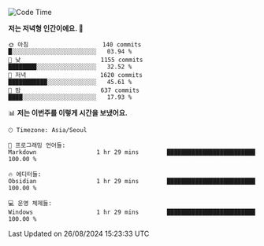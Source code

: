   <!--START_SECTION:waka-->
![Code Time](http://img.shields.io/badge/Code%20Time-429%20hrs%2056%20mins-blue)

**저는 저녁형 인간이에요. 🦉** 

```text
🌞 아침                     140 commits         █░░░░░░░░░░░░░░░░░░░░░░░░   03.94 % 
🌆 낮　                     1155 commits        ████████░░░░░░░░░░░░░░░░░   32.52 % 
🌃 저녁                     1620 commits        ███████████░░░░░░░░░░░░░░   45.61 % 
🌙 밤　                     637 commits         ████░░░░░░░░░░░░░░░░░░░░░   17.93 % 
```


📊 **저는 이번주를 이렇게 시간을 보냈어요.** 

```text
🕑︎ Timezone: Asia/Seoul

💬 프로그래밍 언어들: 
Markdown                 1 hr 29 mins        █████████████████████████   100.00 % 

🔥 에디터들: 
Obsidian                 1 hr 29 mins        █████████████████████████   100.00 % 

💻 운영 체제들: 
Windows                  1 hr 29 mins        █████████████████████████   100.00 % 
```


 Last Updated on 26/08/2024 15:23:33 UTC
<!--END_SECTION:waka-->
